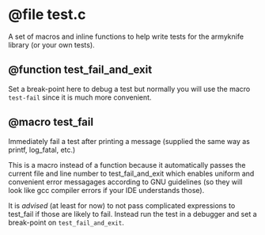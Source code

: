 # @file test.c

A set of macros and inline functions to help write tests for the
armyknife library (or your own tests).
 
## @function test_fail_and_exit

Set a break-point here to debug a test but normally you will use
the macro `test-fail` since it is much more convenient.
 
## @macro test_fail

Immediately fail a test after printing a message (supplied the same
way as printf, log_fatal, etc.)

This is a macro instead of a function because it automatically
passes the current file and line number to test_fail_and_exit which
enables uniform and convenient error messagages according to GNU
guidelines (so they will look like gcc compiler errors if your IDE
understands those).

It is *advised* (at least for now) to not pass complicated
expressions to test_fail if those are likely to fail. Instead run
the test in a debugger and set a break-point on
`test_fail_and_exit`.
 
